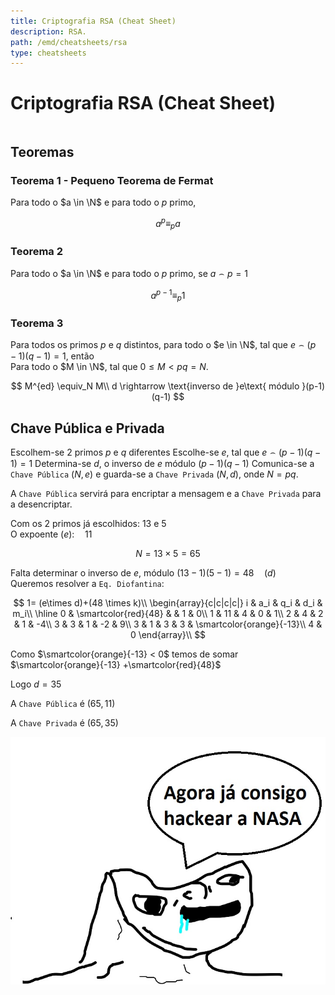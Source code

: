 ```yaml
---
title: Criptografia RSA (Cheat Sheet)
description: RSA.
path: /emd/cheatsheets/rsa
type: cheatsheets
---
```


# Criptografia RSA (Cheat Sheet)

```toc

```

## Teoremas

### Teorema 1 - Pequeno Teorema de Fermat

Para todo o $a \in \N$ e para todo o $p$ primo,

$$
a^p\equiv_pa
$$

### Teorema 2

Para todo o $a \in \N$ e para todo o $p$ primo, se $a \frown p = 1$

$$
a^{p-1}\equiv_p 1
$$

### Teorema 3

Para todos os primos $p$ e $q$ distintos, para todo o $e \in \N$, tal que $e \frown (p-1)(q-1) = 1$, então  
Para todo o $M \in \N$, tal que $0 \leq M < pq = N$.

$$
M^{ed} \equiv_N M\\
d \rightarrow \text{inverso de }e\text{ módulo }(p-1)(q-1)
$$

## Chave Pública e Privada

Escolhem-se 2 primos $p$ e $q$ diferentes
Escolhe-se $e$, tal que $e \frown (p-1)(q-1)=1$
Determina-se $d$, o inverso de $e$ módulo $(p-1)(q-1)$
Comunica-se a `Chave Pública` $(N,e)$ e guarda-se a `Chave Privada` $(N,d)$, onde $N = pq$.

A `Chave Pública` servirá para encriptar a mensagem e a `Chave Privada` para a desencriptar.

Com os 2 primos já escolhidos: $13$ e $5$  
O expoente $(e): \quad 11$

$$
N = 13\times5 = 65
$$

Falta determinar o inverso de $e$, módulo $(13-1)(5-1) = 48 \quad (d)$  
Queremos resolver a `Eq. Diofantina`:

$$
1= (e\times d)+(48 \times k)\\
\begin{array}{c|c|c|c|}
i & a_i & q_i & d_i & m_i\\
\hline
0 & \smartcolor{red}{48} &  & 1 & 0\\
1 & 11 & 4 & 0 & 1\\
2 & 4 & 2 & 1 & -4\\
3 & 3 & 1 & -2 & 9\\
3 & 1 & 3 & 3 & \smartcolor{orange}{-13}\\
4 & 0
\end{array}\\
$$

Como $\smartcolor{orange}{-13} < 0$ temos de somar $\smartcolor{orange}{-13} +\smartcolor{red}{48}$

Logo $d = 35$

A `Chave Pública` é $(65,11)$

A `Chave Privada` é $(65,35)$

![EZHACKS](./assets/0002-hack.jpg#dark=3)
